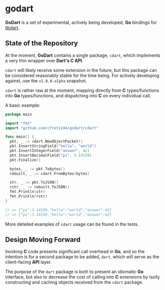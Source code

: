 godart
============

**GoDart** is a set of experimental, actively being developed,
**Go** bindings for [libdart](https://github.com/target/libdart).

## State of the Repository

At the moment, **GoDart** contains a single package, `cdart`,
which implements a very thin wrapper over **Dart's C API**.

`cdart` will likely receive some extension in the future, but this
package can be considered reasonably stable for the time being.
For actively developing against, use the `v1.0.0-alpha` snapshot.

`cdart` is rather raw at the moment, mapping directly from **C**
types/functions into **Go** types/functions, and dispatching into
**C** on every individual call.

A basic example:
```go
package main

import "fmt"
import "github.com/cfretz244/godart/cdart"

func main() {
  pkt, _ := cdart.NewObjectPacket()
  pkt.InsertStringField("hello", "world")
  pkt.InsertIntegerField("answer", 42)
  pkt.InsertDecimalField("pi", 3.14159)
  pkt.Finalize()

  bytes, _ := pkt.ToBytes()
  rebuilt, _ := cdart.FromBytes(bytes)

  str, _ := pkt.ToJSON()
  rstr, _ := rebuilt.ToJSON()
  fmt.Println(str)
  fmt.Println(rstr)
}

// => {"pi":3.14159,"hello":"world","answer":42}
// => {"pi":3.14159,"hello":"world","answer":42}
```
More detailed examples of `cdart` usage can be found in the tests.

## Design Moving Forward

Invoking **C** code presents significant call overhead in **Go**,
and so the intention is for a second package to be added, `dart`,
which will serve as the client-facing **API** layer.

The purpose of the `dart` package is both to present an idiomatic
**Go** interface, but also to decrease the cost of calling into
**C** extensions by lazily constructing and caching objects received
from the `cdart` package.
